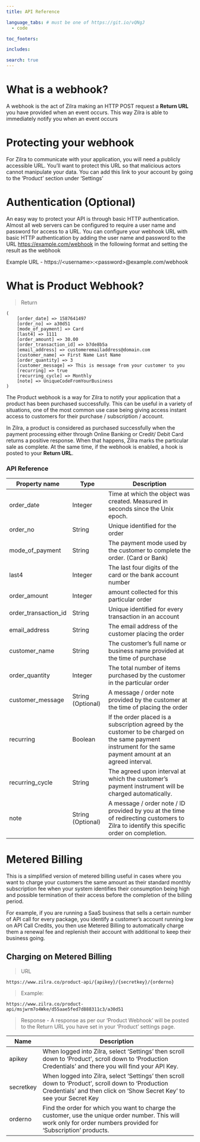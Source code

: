 ```yaml
---
title: API Reference

language_tabs: # must be one of https://git.io/vQNgJ
  - code

toc_footers:

includes:

search: true
---
```


# What is a webhook?

A webhook is the act of Zilra making an HTTP POST request a <b>Return URL</b> you have provided when an event occurs. This way Zilra is able to immediately notify you when an event occurs 

# Protecting your webhook

For Zilra to communicate with your application, you will need a publicly accessible URL. You’ll want to protect this URL so that malicious actors cannot manipulate your data. You can add this link to your account by going to the ‘Product’ section under ‘Settings’


# Authentication (Optional)

An easy way to protect your API is through basic HTTP authentication. Almost all web servers can be configured to require a user name and password for access to a URL. You can configure your webhook URL with basic HTTP authentication by adding the user name and password to the URL https://example.com/webhook in the following format and setting the result as the webhook

Example URL - https://&lt;username&gt;:&lt;password&gt;@example.com/webhook

# What is Product Webhook?

> Return

```code
(
    [order_date] => 1587641497
    [order_no] => a30d51
    [mode_of_payment] => Card
    [last4] => 1111
    [order_amount] => 30.00
    [order_transaction_id] => b7de8b5a
    [email_address] => customeremailaddress@domain.com
    [customer_name] => First Name Last Name
    [order_quantity] => 3
    [customer_message] => This is message from your customer to you
    [recurring] => true
    [recurring_cycle] => Monthly
    [note] => UniqueCodeFromYourBusiness
)
```

The Product webhook is a way for Zilra to notify your application that a product has been purchased successfully. This can be useful in a variety of situations, one of the most common use case being giving access instant access to customers for their purchase / subscription / account.

In Zilra, a product is considered as purchased successfully when the payment processing either through Online Banking or Credit/ Debit Card returns a positive response. When that happens, Zilra marks the particular sale as complete. At the same time, if the webhook is enabled, a hook is posted to your <b>Return URL</b>.
### API Reference
Property name | Type | Description
--------- | ------- | -----------
order_date | Integer | Time at which the object was created. Measured in seconds since the Unix epoch. 
order_no | String | Unique identified for the order
mode_of_payment | String | The payment mode used by the customer to complete the order. (Card or Bank)
last4 | Integer | The last four digits of the card or the bank account number
order_amount | Integer | amount collected for this particular order
order_transaction_id | String | Unique identified for every transaction in an account
email_address | String | The email address of the customer placing the order
customer_name | String | The customer’s full name or business name provided at the time of purchase
order_quantity | Integer | The total number of items purchased by the customer in the particular order
customer_message | String (Optional) | A message / order note provided by the customer at the time of placing the order
recurring | Boolean | If the order placed is a subscription agreed by the customer to be charged on the same payment instrument for the same payment amount at an agreed interval.
recurring_cycle | String | The agreed upon interval at which the customer’s payment instrument will be charged automatically.
note | String (Optional) | A message / order note / ID provided by you at the time of redirecting customers to Zilra to identify this specific order on completion.
# Metered Billing

This is a simplified version of metered billing useful in cases where you want to charge your customers the same amount as their standard monthly subscription fee when your system identifies their consumption being high and possible termination of their access before the completion of the billing period.

For example, if you are running a SaaS business that sells a certain number of API call for every package, you identify a customer’s account running low on API Call Credits, you then use Metered Billing to automatically charge them a renewal fee and replenish their account with additional to keep their business going.
  
## Charging on Metered Billing

> URL

```code
https://www.zilra.co/product-api/{apikey}/{secretkey}/{orderno}
```

> Example:

```code
https://www.zilra.co/product-api/msjwrm7o4Wke/d55aae5fed7d888311c3/a30d51
```

>Response - A response as per our ‘Product Webhook’ will be posted to the Return URL you have set in your ‘Product’ settings page.

Name | Description
--------- | -----------
apikey | When logged into Zilra, select ‘Settings’ then scroll down to ‘Product’, scroll down to ‘Production Credentials’ and there you will find your API Key.
secretkey | When logged into Zilra, select ‘Settings’ then scroll down to ‘Product’, scroll down to ‘Production Credentials’ and then click on ‘Show Secret Key’ to see your Secret Key
orderno | Find the order for which you want to charge the customer, use the unique order number. This will work only for order numbers provided for ‘Subscription’ products.